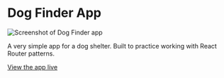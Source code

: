 # Dog Finder App

![Screenshot of Dog Finder app](https://res.cloudinary.com/gerhynes/image/upload/q_auto/v1568154240/Screenshot_2019-07-26_Dog_Finder_oj3qau.png)

A very simple app for a dog shelter. Built to practice working with React Router patterns.

[View the app live](https://sad-williams-20117e.netlify.com/dogs)
